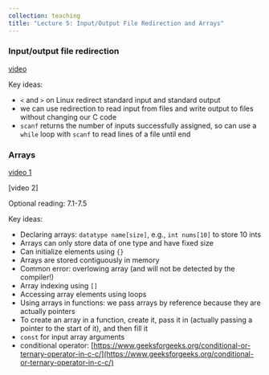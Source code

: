 ```yaml
---
collection: teaching
title: "Lecture 5: Input/Output File Redirection and Arrays"
---
```


### Input/output file redirection
[video](https://youtu.be/GsHwmxoSdeo)

Key ideas:
* `<` and `>` on Linux redirect standard input and standard output
* we can use redirection to read input from files and write output to files
	without changing our C code
* `scanf` returns the number of inputs successfully assigned, so can use a `while` loop with `scanf`
	to read lines of a file until end 

### Arrays
[video 1](https://youtu.be/NghUTNQgc-E)

[video 2]

Optional reading: 7.1-7.5

Key ideas:
* Declaring arrays: `datatype name[size]`, e.g., `int nums[10]` to store 10
	ints
* Arrays can only store data of one type and have fixed size
* Can initialize elements using `{}`
* Arrays are stored contiguously in memory
* Common error: overlowing array (and will not be detected by the compiler!)
* Array indexing using `[]`
* Accessing array elements using loops
* Using arrays in functions: we pass arrays by reference because they are
	actually pointers
* To create an array in a function, create it, pass it in (actually passing a
	pointer to the start of it), and then fill it
* `const` for input array arguments
* conditional operator:
	[https://www.geeksforgeeks.org/conditional-or-ternary-operator-in-c-c/](https://www.geeksforgeeks.org/conditional-or-ternary-operator-in-c-c/)
